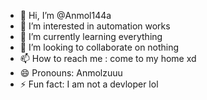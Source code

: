 - 👋 Hi, I’m @Anmol144a
- 👀 I’m interested in automation works
- 🌱 I’m currently learning everything
- 💞️ I’m looking to collaborate on nothing
- 📫 How to reach me : come to my home xd
- 😄 Pronouns: Anmolzuuu
- ⚡ Fun fact: I am not a devloper lol


